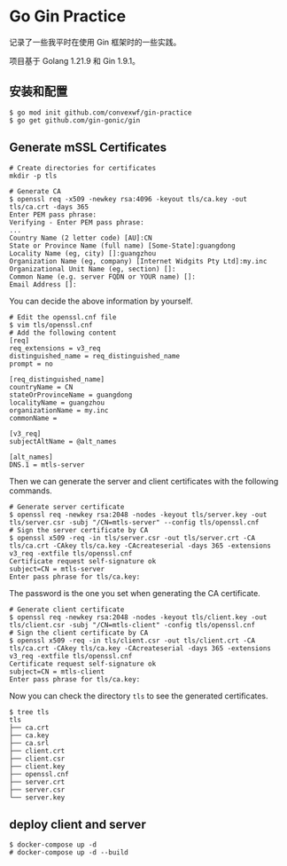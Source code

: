 # Go Gin Practice

记录了一些我平时在使用 Gin 框架时的一些实践。

项目基于 Golang 1.21.9 和 Gin 1.9.1。

## 安装和配置

```shell
$ go mod init github.com/convexwf/gin-practice
$ go get github.com/gin-gonic/gin
```

## Generate mSSL Certificates

```shell
# Create directories for certificates
mkdir -p tls

# Generate CA
$ openssl req -x509 -newkey rsa:4096 -keyout tls/ca.key -out tls/ca.crt -days 365
Enter PEM pass phrase:
Verifying - Enter PEM pass phrase:
...
Country Name (2 letter code) [AU]:CN
State or Province Name (full name) [Some-State]:guangdong
Locality Name (eg, city) []:guangzhou
Organization Name (eg, company) [Internet Widgits Pty Ltd]:my.inc
Organizational Unit Name (eg, section) []:
Common Name (e.g. server FQDN or YOUR name) []:
Email Address []:
```

You can decide the above information by yourself.

```shell
# Edit the openssl.cnf file
$ vim tls/openssl.cnf
# Add the following content
[req]
req_extensions = v3_req
distinguished_name = req_distinguished_name
prompt = no

[req_distinguished_name]
countryName = CN
stateOrProvinceName = guangdong
localityName = guangzhou
organizationName = my.inc
commonName =

[v3_req]
subjectAltName = @alt_names

[alt_names]
DNS.1 = mtls-server
```

Then we can generate the server and client certificates with the following commands.

```shell
# Generate server certificate
$ openssl req -newkey rsa:2048 -nodes -keyout tls/server.key -out tls/server.csr -subj "/CN=mtls-server" --config tls/openssl.cnf
# Sign the server certificate by CA
$ openssl x509 -req -in tls/server.csr -out tls/server.crt -CA tls/ca.crt -CAkey tls/ca.key -CAcreateserial -days 365 -extensions v3_req -extfile tls/openssl.cnf
Certificate request self-signature ok
subject=CN = mtls-server
Enter pass phrase for tls/ca.key:
```

The password is the one you set when generating the CA certificate.

```shell
# Generate client certificate
$ openssl req -newkey rsa:2048 -nodes -keyout tls/client.key -out tls/client.csr -subj "/CN=mtls-client" -config tls/openssl.cnf
# Sign the client certificate by CA
$ openssl x509 -req -in tls/client.csr -out tls/client.crt -CA tls/ca.crt -CAkey tls/ca.key -CAcreateserial -days 365 -extensions v3_req -extfile tls/openssl.cnf
Certificate request self-signature ok
subject=CN = mtls-client
Enter pass phrase for tls/ca.key:
```

Now you can check the directory `tls` to see the generated certificates.

```shell
$ tree tls
tls
├── ca.crt
├── ca.key
├── ca.srl
├── client.crt
├── client.csr
├── client.key
├── openssl.cnf
├── server.crt
├── server.csr
└── server.key
```

## deploy client and server

```shell
$ docker-compose up -d
# docker-compose up -d --build
```
